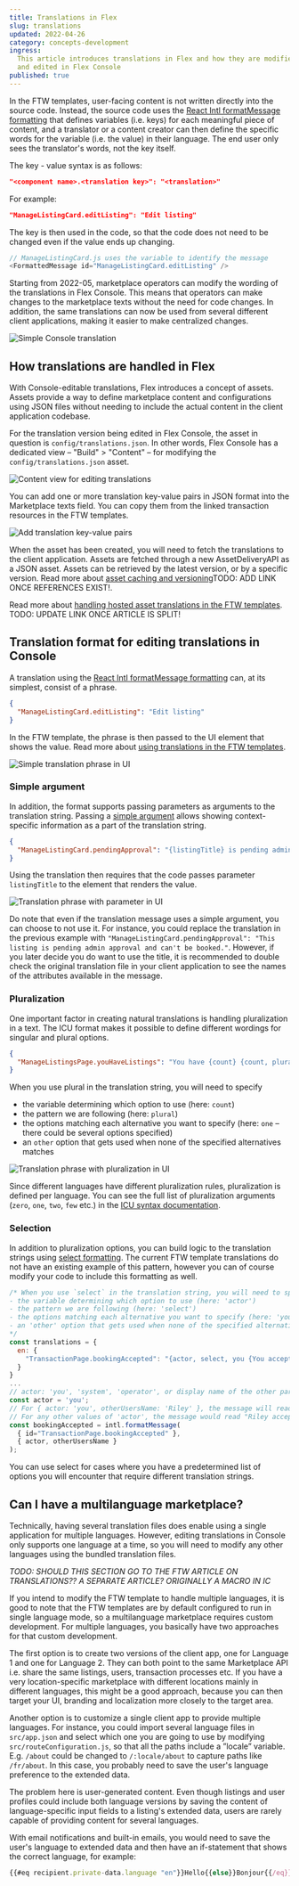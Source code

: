 ```yaml
---
title: Translations in Flex
slug: translations
updated: 2022-04-26
category: concepts-development
ingress:
  This article introduces translations in Flex and how they are modified
  and edited in Flex Console
published: true
---
```


In the FTW templates, user-facing content is not written directly into
the source code. Instead, the source code uses the
[React Intl formatMessage formatting](https://formatjs.io/docs/intl#formatmessage)
that defines variables (i.e. keys) for each meaningful piece of content, and a
translator or a content creator can then define the specific words for the
variable (i.e. the value) in their language. The end user only sees the translator's
words, not the key itself.

The key - value syntax is as follows:

```json
"<component name>.<translation key>": "<translation>"
```

For example:

```json
"ManageListingCard.editListing": "Edit listing"
```

The key is then used in the code, so that the code does not need to
be changed even if the value ends up changing.

```js
// ManageListingCard.js uses the variable to identify the message
<FormattedMessage id="ManageListingCard.editListing" />
```

Starting from 2022-05, marketplace operators can modify the wording of
the translations in Flex Console. This means that operators can make
changes to the marketplace texts without the need for code changes. In
addition, the same translations can now be used from several different
client applications, making it easier to make centralized changes.

![Simple Console translation](./translation_simple.png)

## How translations are handled in Flex

With Console-editable translations, Flex introduces a concept of assets.
Assets provide a way to define marketplace content and configurations using
JSON files without needing to include the actual content in the client application
codebase.

For the translation version being edited in Flex Console, the asset in
question is `config/translations.json`. In other words, Flex Console has
a dedicated view – "Build" > "Content" – for modifying the
`config/translations.json` asset.

![Content view for editing translations](./translation_start.png)

You can add one or more translation key-value pairs in JSON format into
the Marketplace texts field. You can copy them from the linked
transaction resources in the FTW templates.

![Add translation key-value pairs](./translation_edit.png)

When the asset has been created, you will need to fetch the translations
to the client application. Assets are fetched through a new AssetDeliveryAPI as a JSON asset. Assets can be retrieved by the latest version, or by a specific version. Read more about [asset caching and versioning](/)TODO: ADD LINK ONCE REFERENCES EXIST!.

Read more about
[handling hosted asset translations in the FTW templates](/ftw/how-to-change-ftw-ui-texts-and-translations/).
TODO: UPDATE LINK ONCE ARTICLE IS SPLIT!

## Translation format for editing translations in Console

A translation using the
[React Intl formatMessage formatting](https://formatjs.io/docs/intl#formatmessage)
can, at its simplest, consist of a phrase.

```json
{
  "ManageListingCard.editListing": "Edit listing"
}
```

In the FTW template, the phrase is then passed to the UI element that
shows the value. Read more about
[using translations in the FTW templates](/ftw/how-to-change-ftw-ui-texts-and-translations/#using-the-translations).

![Simple translation phrase in UI](./translations_UI_simple.png)

### Simple argument

In addition, the format supports passing parameters as arguments to the
translation string. Passing a
[simple argument](https://formatjs.io/docs/core-concepts/icu-syntax/#simple-argument)
allows showing context-specific information as a part of the translation
string.

```json
{
  "ManageListingCard.pendingApproval": "{listingTitle} is pending admin approval and can't be booked."
}
```

Using the translation then requires that the code passes parameter
`listingTitle` to the element that renders the value.

![Translation phrase with parameter in UI](./translations_UI_parameter.png)

Do note that even if the translation message uses a simple argument, you
can choose to not use it. For instance, you could replace the
translation in the previous example with
`"ManageListingCard.pendingApproval": "This listing is pending admin approval and can't be booked."`.
However, if you later decide you do want to use the title, it is
recommended to double check the original translation file in your client
application to see the names of the attributes available in the message.

### Pluralization

One important factor in creating natural translations is handling
pluralization in a text. The ICU format makes it possible to define
different wordings for singular and plural options.

```json
{
  "ManageListingsPage.youHaveListings": "You have {count} {count, plural, one {listing} other {listings}}",
}
```

When you use plural in the translation string, you will need to specify

- the variable determining which option to use (here: `count`)
- the pattern we are following (here: `plural`)
- the options matching each alternative you want to specify (here: `one`
  – there could be several options specified)
- an `other` option that gets used when none of the specified
  alternatives matches

![Translation phrase with pluralization in UI](./translations_UI_plural.png)

Since different languages have different pluralization rules,
pluralization is defined per language. You can see the full list of
pluralization arguments (`zero`, `one`, `two`, `few` etc.) in the
[ICU syntax documentation](https://formatjs.io/docs/core-concepts/icu-syntax/#plural-format).

### Selection

In addition to pluralization options, you can build logic to the
translation strings using
[select formatting](https://formatjs.io/docs/core-concepts/icu-syntax/#select-format). The current FTW template translations do not have an existing example of this pattern, however you can of course modify your code to include this formatting as well.

```js
/* When you use `select` in the translation string, you will need to specify
- the variable determining which option to use (here: 'actor')
- the pattern we are following (here: 'select')
- the options matching each alternative you want to specify (here: 'you' – there could be several options specified)
- an 'other' option that gets used when none of the specified alternatives matches
*/
const translations = {
  en: {
    "TransactionPage.bookingAccepted": "{actor, select, you {You accepted the booking request.} other {{otherUsersName} accepted the booking request.}}",
  }
}
...
// actor: 'you', 'system', 'operator', or display name of the other party
const actor = 'you';
// For { actor: 'you', otherUsersName: 'Riley' }, the message will read "You accepted the booking request.".
// For any other values of 'actor', the message would read "Riley accepted the booking request."
const bookingAccepted = intl.formatMessage(
  { id="TransactionPage.bookingAccepted" },
  { actor, otherUsersName }
);
```

You can use select for cases where you have a predetermined list of
options you will encounter that require different translation strings.

## Can I have a multilanguage marketplace?

Technically, having several translation files does enable using a single
application for multiple languages. However, editing translations in
Console only supports one language at a time, so you will need to modify
any other languages using the bundled translation files.

_TODO: SHOULD THIS SECTION GO TO THE FTW ARTICLE ON TRANSLATIONS?? A SEPARATE ARTICLE? ORIGINALLY A MACRO IN IC_

If you intend to modify the FTW template to handle multiple languages,
it is good to note that the FTW templates are by default configured to
run in single language mode, so a multilanguage marketplace requires
custom development. For multiple languages, you basically have two
approaches for that custom development.

The first option is to create two versions of the client app, one for
Language 1 and one for Language 2. They can both point to the same
Marketplace API i.e. share the same listings, users, transaction
processes etc. If you have a very location-specific marketplace with
different locations mainly in different languages, this might be a good
approach, because you can then target your UI, branding and localization
more closely to the target area.

Another option is to customize a single client app to provide multiple
languages. For instance, you could import several language files in
`src/app.json` and select which one you are going to use by modifying
`src/routeConfiguration.js`, so that all the paths include a ”locale”
variable. E.g. `/about` could be changed to `/:locale/about` to capture
paths like `/fr/about`. In this case, you probably need to save the
user's language preference to the extended data.

The problem here is user-generated content. Even though listings and
user profiles could include both language versions by saving the content
of language-specific input fields to a listing's extended data, users
are rarely capable of providing content for several languages.

With email notifications and built-in emails, you would need to save the
user's language to extended data and then have an if-statement that
shows the correct language, for example:

```js
{{#eq recipient.private-data.language "en"}}Hello{{else}}Bonjour{{/eq}}
```
